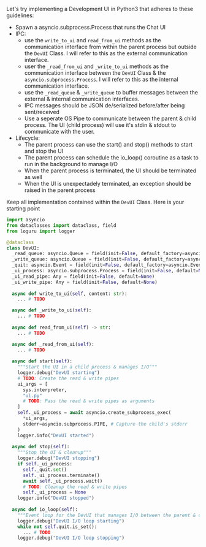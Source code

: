 Let's try implementing a Development UI in Python3 that adheres to these guidelines:
- Spawn a asyncio.subprocess.Process that runs the Chat UI
- IPC:
  - use the `write_to_ui` and `read_from_ui` methods as the communication interface from within the parent process but outside the `DevUI` Class. I will refer to this as the external communication interface.
  - user the `_read_from_ui` and `_write_to_ui` methods as the communication interface between the `DevUI` Class & the `asyncio.subprocess.Process`. I will refer to this as the internal communication interface.
  - use the `_read_queue` & `_write_queue` to buffer messages between the external & internal communication interfaces.
  - IPC messages should be JSON de/serialized before/after being sent/received
  - Use a seperate OS Pipe to communicate between the parent & child process. The UI (child process) will use it's stdin & stdout to communicate with the user.
- Lifecycle:
  - The parent process can use the start() and stop() methods to start and stop the UI
  - The parent process can schedule the io_loop() coroutine as a task to run in the background to manage I/O
  - When the parent process is terminated, the UI should be terminated as well
  - When the UI is unexpectadely terminated, an exception should be raised in the parent process

Keep all implementation contained within the `DevUI` Class. Here is your starting point

```python
import asyncio
from dataclasses import dataclass, field
from loguru import logger

@dataclass
class DevUI:
  _read_queue: asyncio.Queue = field(init=False, default_factory=asyncio.Queue)
  _write_queue: asyncio.Queue = field(init=False, default_factory=asyncio.Queue)
  _quit: asyncio.Event = field(init=False, default_factory=asyncio.Event)
  _ui_process: asyncio.subprocess.Process = field(init=False, default=None)
  _ui_read_pipe: Any = field(init=False, default=None)
  _ui_write_pipe: Any = field(init=False, default=None)
  
  async def write_to_ui(self, content: str):
    ... # TODO

  async def _write_to_ui(self):
    ... # TODO
  
  async def read_from_ui(self) -> str:
    ... # TODO

  async def _read_from_ui(self):
    ... # TODO
    
  async def start(self):
    """Start the UI in a child process & manages I/O"""
    logger.debug("DevUI starting")
    # TODO: Create the read & write pipes
    ui_args = [
      sys.interpreter,
      "ui.py"
      # TODO: Pass the read & write pipes as arguments
    ]
    self._ui_process = await asyncio.create_subprocess_exec(
      *ui_args,
      stderr=asyncio.subprocess.PIPE, # Capture the child's stderr
    )
    logger.info("DevUI started")
  
  async def stop(self):
    """Stop the UI & cleanup"""
    logger.debug("DevUI stopping")
    if self._ui_process:
      self._quit.set()
      self._ui_process.terminate()
      await self._ui_process.wait()
      # TODO: Cleanup the read & write pipes
      self._ui_process = None
    logger.info("DevUI stopped")
  
  async def io_loop(self):
    """Event loop for the DevUI that manages I/O between the parent & child processes"""
    logger.debug("DevUI I/O loop starting")
    while not self.quit.is_set():
      ... # TODO
    logger.debug("DevUI I/O loop stopping")
```
